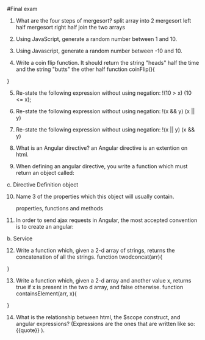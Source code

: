 #Final exam

1. What are the four steps of mergesort?
    split array into 2
    mergesort left half
    mergesort right half
    join the two arrays

2. Using JavaScript, generate a random number between 1 and 10.  

3. Using Javascript, generate a random number between -10 and 10.

4. Write a coin flip function. It should return the string "heads" half the time and the string "butts" the other half
  function coinFlip(){

  }

5. Re-state the following expression without using negation:
  !(10 > x) (10 <= x);

6. Re-state the following expression without using negation:
  !(x && y) (x || y)

7. Re-state the following expression without using negation:
  !(x || y) (x && y)

8. What is an Angular directive?
    an Angular directive is an extention on html.

9. When defining an angular directive, you write a function which must return an object called:  
  <!-- a. Directive Constructor   -->
  <!-- b. Fidel y Chavez Object   -->
  c. Directive Definition object  
  <!-- d. Directive Object -->

10. Name 3 of the properties which this object will usually contain.

    properties, functions and methods

11. In order to send ajax requests in Angular, the most accepted convention is to create an angular:  
  <!-- a. Module     -->
  b. Service  
  <!-- c. Controller   -->
  <!-- d. $http -->

12. Write a function which, given a 2-d array of strings, returns the concatenation of all the strings.
  function twodconcat(arr){

  }

13. Write a function which, given a 2-d array and another value x, returns true if x is present in the two d array, and false otherwise.
  function containsElement(arr, x){

  }


14. What is the relationship between html, the $scope construct, and angular expressions? (Expressions are the ones that are written like so: {{quote}} ).
